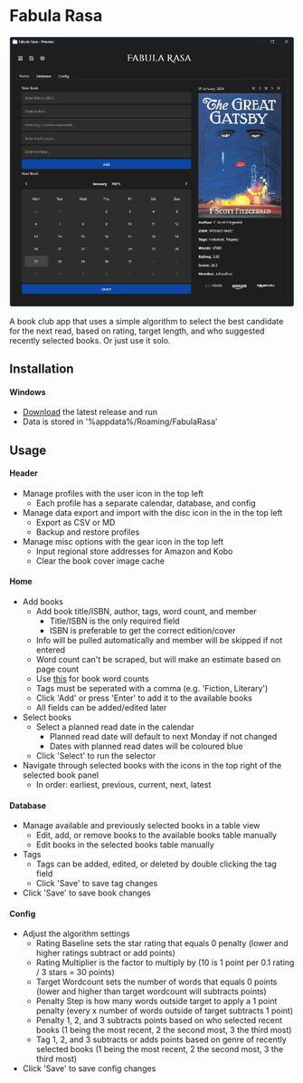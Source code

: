 # Fabula Rasa
![screenshot_home](https://github.com/JohnathanCrow/fabularasa/blob/main/screenshot.png)

A book club app that uses a simple algorithm to select the best candidate for the next read, based on rating, target length, and who suggested recently selected books. Or just use it solo.

## Installation

#### Windows

- [Download](https://github.com/JohnathanCrow/fabularasa/releases) the latest release and run
- Data is stored in '%appdata%/Roaming/FabulaRasa'


## Usage

#### Header

- Manage profiles with the user icon in the top left
	- Each profile has a separate calendar, database, and config
- Manage data export and import with the disc icon in the in the top left
	- Export as CSV or MD
	- Backup and restore profiles
- Manage misc options with the gear icon in the top left
	- Input regional store addresses for Amazon and Kobo
	- Clear the book cover image cache
		
#### Home

- Add books
	- Add book title/ISBN, author, tags, word count, and member
		- Title/ISBN is the only required field
		- ISBN is preferable to get the correct edition/cover
	- Info will be pulled automatically and member will be skipped if not entered
	- Word count can't be scraped, but will make an estimate based on page count
	- Use [this](https://www.howlongtoread.org) for book word counts
	- Tags must be seperated with a comma (e.g. 'Fiction, Literary')
	- Click 'Add' or press 'Enter' to add it to the available books
	- All fields can be added/edited later
- Select books
	- Select a planned read date in the calendar
		- Planned read date will default to next Monday if not changed
		- Dates with planned read dates will be coloured blue
	- Click 'Select' to run the selector
- Navigate through selected books with the icons in the top right of the selected book panel
	- In order: earliest, previous, current, next, latest

#### Database

- Manage available and previously selected books in a table view
	- Edit, add, or remove books to the available books table manually
	- Edit books in the selected books table manually
- Tags
	- Tags can be added, edited, or deleted by double clicking the tag field
	- Click 'Save' to save tag changes
- Click 'Save' to save book changes

#### Config

- Adjust the algorithm settings
	- Rating Baseline sets the star rating that equals 0 penalty
	  (lower and higher ratings subtract or add points)
	- Rating Multiplier is the factor to multiply by
      (10 is 1 point per 0.1 rating / 3 stars = 30 points)
	- Target Wordcount sets the number of words that equals 0 points
      (lower and higher than target wordcount will subtracts points)
	- Penalty Step is how many words outside target to apply a 1 point penalty
      (every x number of words outside of target subtracts 1 point)
	- Penalty 1, 2, and 3 subtracts points based on who selected recent books
      (1 being the most recent, 2 the second most, 3 the third most)
	- Tag 1, 2, and 3 subtracts or adds points based on genre of recently selected books
      (1 being the most recent, 2 the second most, 3 the third most)
- Click 'Save' to save config changes
